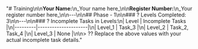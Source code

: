 "# Training\n\n**Your Name:**\n_Your name here_\n\n**Register Number:**\n_Your register number here_\n\n---\n\n## Phase - 1\n\n### ? Levels Completed: 3\n\n---\n\n### ? Incomplete Tasks in Levels:\n| Level   | Incomplete Tasks    |\n|---------|---------------------|\n| Level_1 | Task_3              |\n| Level_2 | Task_2, Task_4      |\n| Level_3 | None                |\n\n> ?? Replace the above values with your actual incomplete task details." 

